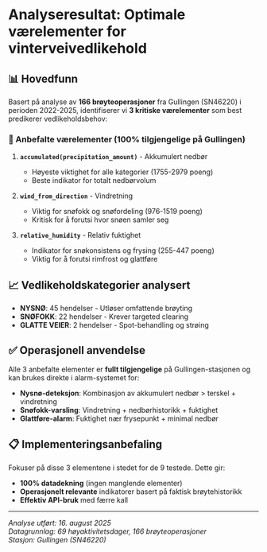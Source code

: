 # Analyseresultat: Optimale værelementer for vinterveivedlikehold

## 📊 Hovedfunn

Basert på analyse av **166 brøyteoperasjoner** fra Gullingen (SN46220) i perioden 2022-2025, identifiserer vi **3 kritiske værelementer** som best predikerer vedlikeholdsbehov:

### 🎯 Anbefalte værelementer (100% tilgjengelige på Gullingen)

1. **`accumulated(precipitation_amount)`** - Akkumulert nedbør
   - Høyeste viktighet for alle kategorier (1755-2979 poeng)
   - Beste indikator for totalt nedbørvolum

2. **`wind_from_direction`** - Vindretning  
   - Viktig for snøfokk og snøfordeling (976-1519 poeng)
   - Kritisk for å forutsi hvor snøen samler seg

3. **`relative_humidity`** - Relativ fuktighet
   - Indikator for snøkonsistens og frysing (255-447 poeng)
   - Viktig for å forutsi rimfrost og glattføre

## 📈 Vedlikeholdskategorier analysert

- **NYSNØ**: 45 hendelser - Utløser omfattende brøyting
- **SNØFOKK**: 22 hendelser - Krever targeted clearing  
- **GLATTE VEIER**: 2 hendelser - Spot-behandling og strøing

## ✅ Operasjonell anvendelse

Alle 3 anbefalte elementer er **fullt tilgjengelige** på Gullingen-stasjonen og kan brukes direkte i alarm-systemet for:

- **Nysnø-deteksjon**: Kombinasjon av akkumulert nedbør > terskel + vindretning
- **Snøfokk-varsling**: Vindretning + nedbørhistorikk + fuktighet
- **Glattføre-alarm**: Fuktighet nær frysepunkt + minimal nedbør

## 📋 Implementeringsanbefaling

Fokuser på disse 3 elementene i stedet for de 9 testede. Dette gir:

- **100% datadekning** (ingen manglende elementer)
- **Operasjonelt relevante** indikatorer basert på faktisk brøytehistorikk
- **Effektiv API-bruk** med færre kall

---
*Analyse utført: 16. august 2025*  
*Datagrunnlag: 69 høyaktivitetsdager, 166 brøyteoperasjoner*  
*Stasjon: Gullingen (SN46220)*
